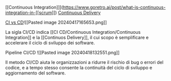 [[Continuous Integration]]](https://www.goretro.ai/post/what-is-continuous-integration-in-[[scrum]])
[Continuous Delivery](https://en.wikipedia.org/wiki/Continuous_delivery "Continuous delivery")

[CI vs CD](https://www.redhat.com/it/topics/devops/what-is-ci-cd)![[Pasted image 20240417165653.png]]

La sigla  CI/CD indica [[CI CD/Continuous Integration/Continuous Integration]] e la [[Continuos Delivery]], il cui scopo è semplificare e accelerare il ciclo di sviluppo dei software.

Pipeline CI/CD
![[Pasted image 20240418132551.png]]

Il metodo CI/CD aiuta le organizzazioni a ridurre il rischio di bug o errori del codice, e a tempo stesso consente la continuità del ciclo di sviluppo e aggiornamento del software.